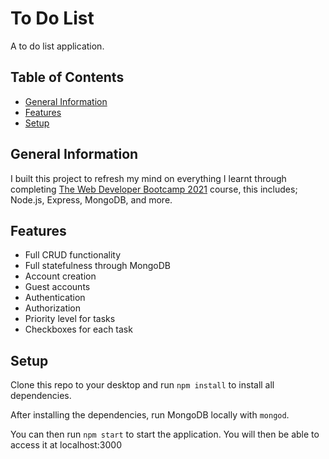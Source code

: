 # To Do List <!-- omit in toc -->

A to do list application.

## Table of Contents <!-- omit in toc -->

- [General Information](#general-information)
- [Features](#features)
- [Setup](#setup)

## General Information

I built this project to refresh my mind on everything I learnt through completing [The Web Developer Bootcamp 2021](https://www.udemy.com/course/the-web-developer-bootcamp) course, this includes; Node.js, Express, MongoDB, and more.

## Features

- Full CRUD functionality
- Full statefulness through MongoDB
- Account creation
- Guest accounts
- Authentication
- Authorization
- Priority level for tasks
- Checkboxes for each task

## Setup

Clone this repo to your desktop and run `npm install` to install all dependencies.

After installing the dependencies, run MongoDB locally with `mongod`.

You can then run `npm start` to start the application. You will then be able to access it at localhost:3000
